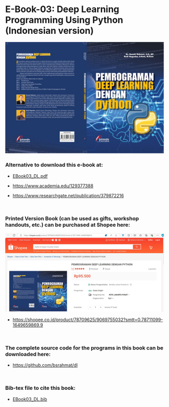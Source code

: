 # E-Book-03: Deep Learning Programming Using Python (Indonesian version)

<p align="center">
  <img src="https://github.com/bsrahmat/ebook-03/blob/main/buku3.jpg" alt="" class="img-responsive" width="700">
</p>

### Alternative to download this e-book at:

- <a href="https://github.com/bsrahmat/ebook-03/blob/main/EBook03_DL.pdf" target="_blank">EBook03_DL.pdf</a>

- <a href="https://www.academia.edu/129377388" target="_blank">https://www.academia.edu/129377388</a>

- <a href="https://www.researchgate.net/publication/379872216" target="_blank">https://www.researchgate.net/publication/379872216</a>

<br>

### Printed Version Book (can be used as gifts, workshop handouts, etc.) can be purchased at Shopee here:

<p align="center">
<a href="https://shopee.co.id/product/78709625/9069755032?smtt=0.78711099-1649659869.9" target="_blank"><img src="https://github.com/bsrahmat/ebook-03/blob/main/shopee_book03.jpg" alt="" class="img-responsive" width="700">
</a>
</p>

- <a href="https://shopee.co.id/product/78709625/9069755032?smtt=0.78711099-1649659869.9" target="_blank">https://shopee.co.id/product/78709625/9069755032?smtt=0.78711099-1649659869.9</a>

<br>

### The complete source code for the programs in this book can be downloaded here:

- <a href="https://github.com/bsrahmat/dl" target="_blank">https://github.com/bsrahmat/dl</a>

<br>

### Bib-tex file to cite this book:

- <a href="https://github.com/bsrahmat/ebook-03/blob/main/EBook03_DL.bib" target="_blank">EBook03_DL.bib</a>

<br>

